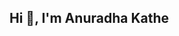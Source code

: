 ## Hi 👋, I'm Anuradha Kathe

<!--
**Anuradhakathe/Anuradhakathe** is a ✨ _special_ ✨ repository because its `README.md` (this file) appears on your GitHub profile.

A passionate WEB developer

Hi , I'm Anuradha Kathe, Programmer and tech enthusiast looking for new opportunities and discoveries !!! Perusing Gratuation in Information Technology . Internship complete at NP IT Solution . Experienced Front End Developer with a demonstrated history of working in the IT and services industry. Passionate about creating user friendly and high performance websites and applications that engage and delight users with strong background in Javascript. 💻 I also have a strong background in Java programming. Ensuring software responsiveness and efficiency through comprehensive testing and continuous debugging and improvement.

- 🔭 I’m currently working on WEB Devlopement
- 🌱 I’m currently learning  Backend Tools

- 📫 How to reach me: ...
- Linkdin: www.linkedin.com/in/anuradha-kathe-79479a2b2
- Email: anuradhavk2004@gmail.com
-->
